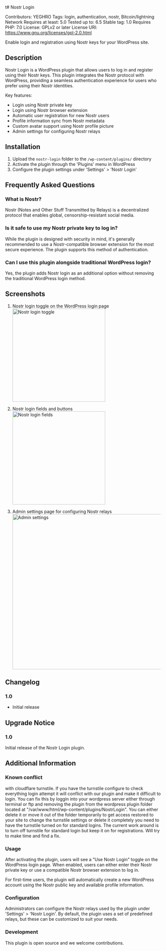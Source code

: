 t# Nostr Login

Contributors: YEGHRO
Tags: login, authentication, nostr, Bitcoin/lightning Network
Requires at least: 5.0
Tested up to: 6.5
Stable tag: 1.0
Requires PHP: 7.0
License: GPLv2 or later
License URI: https://www.gnu.org/licenses/gpl-2.0.html

Enable login and registration using Nostr keys for your WordPress site.

## Description

Nostr Login is a WordPress plugin that allows users to log in and register using their Nostr keys. This plugin integrates the Nostr protocol with WordPress, providing a seamless authentication experience for users who prefer using their Nostr identities.

Key features:
- Login using Nostr private key
- Login using Nostr browser extension
- Automatic user registration for new Nostr users
- Profile information sync from Nostr metadata
- Custom avatar support using Nostr profile picture
- Admin settings for configuring Nostr relays

## Installation

1. Upload the `nostr-login` folder to the `/wp-content/plugins/` directory
2. Activate the plugin through the 'Plugins' menu in WordPress
3. Configure the plugin settings under 'Settings' > 'Nostr Login'

## Frequently Asked Questions

### What is Nostr?

Nostr (Notes and Other Stuff Transmitted by Relays) is a decentralized protocol that enables global, censorship-resistant social media.

### Is it safe to use my Nostr private key to log in?

While the plugin is designed with security in mind, it's generally recommended to use a Nostr-compatible browser extension for the most secure experience. The plugin supports this method of authentication.

### Can I use this plugin alongside traditional WordPress login?

Yes, the plugin adds Nostr login as an additional option without removing the traditional WordPress login method.

## Screenshots

1. Nostr login toggle on the WordPress login page
   <br>
   <img src="https://github.com/user-attachments/assets/8ae6a901-cc94-402b-836b-6560ec64b477" alt="Nostr login toggle" width="300">
   <div style="clear: both;"></div>

2. Nostr login fields and buttons
   <br>
   <img src="https://github.com/user-attachments/assets/0805e84c-75e4-4f19-b22d-7b50535098f7" alt="Nostr login fields" width="300">
   <div style="clear: both;"></div>

3. Admin settings page for configuring Nostr relays
   <br>
   <img src="https://github.com/user-attachments/assets/eb2c1aa8-335f-4cb9-b3de-34e4ec06ed06" alt="Admin settings" width="500">
   <div style="clear: both;"></div>



## Changelog

### 1.0
* Initial release

## Upgrade Notice

### 1.0
Initial release of the Nostr Login plugin.

## Additional Information

<h3>Known conflict</h3>
with cloudflare turnstile.  If you have the turnstile configure to check everything login attempt it will conflict with our plugin and make it difficult to login.  You can fix this by loggin into your wordpress server either through terminal or ftp and removing the plugin from the wordpress plugin folder located at "/var/www/html/wp-content/plugins/NostrLogin".  You can either delete it or move it out of the folder temporarily to get access restored to your site to change the turnstile settings or delete it completely you need to have the turnstile turned on for standard logins.
The current work around is to turn off turnstile for standard login but keep it on for registrations. 
Will try to make time and find a fix.

### Usage

After activating the plugin, users will see a "Use Nostr Login" toggle on the WordPress login page. When enabled, users can either enter their Nostr private key or use a compatible Nostr browser extension to log in.

For first-time users, the plugin will automatically create a new WordPress account using the Nostr public key and available profile information.

### Configuration

Administrators can configure the Nostr relays used by the plugin under 'Settings' > 'Nostr Login'. By default, the plugin uses a set of predefined relays, but these can be customized to suit your needs.

### Development

This plugin is open source and we welcome contributions. 
